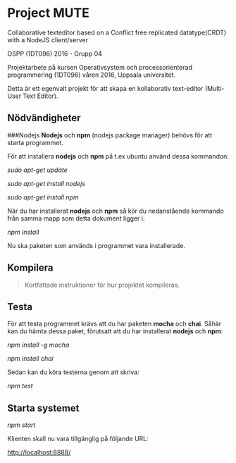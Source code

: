 # Project MUTE

Collaborative texteditor based on a Conflict free replicated datatype(CRDT) with a NodeJS client/server

OSPP (1DT096) 2016 - Grupp 04

Projektarbete på kursen Operativsystem och processorienterad
programmering (1DT096) våren 2016, Uppsala universitet.

Detta är ett egenvalt projekt för att skapa en kollaborativ text-editor (Multi-User Text Editor).

## Nödvändigheter
###Nodejs
**Nodejs** och **npm** (nodejs package manager) behövs för att starta programmet.

För att installera **nodejs**  och **npm** på t.ex ubuntu använd dessa kommandon:

*sudo apt-get update*

*sudo apt-get install nodejs*

*sudo apt-get install npm*

När du har installerat **nodejs** och **npm** så kör du nedanstående kommando från samma mapp som detta dokument ligger i:

*npm install*

Nu ska paketen som används i programmet vara installerade.

## Kompilera

> Kortfattade instruktioner för hur projektet kompileras.

## Testa

För att testa programmet krävs att du har paketen **mocha** och **chai**.
Såhär kan du hämta dessa paket, förutsatt att du har installerat **nodejs** och **npm**:

*npm install -g mocha*

*npm install chai*

Sedan kan du köra testerna genom att skriva:

*npm test*

## Starta systemet

*npm start*

Klienten skall nu vara tillgänglig på följande URL:

[http://localhost:8888/](http://localhost:8888/)
